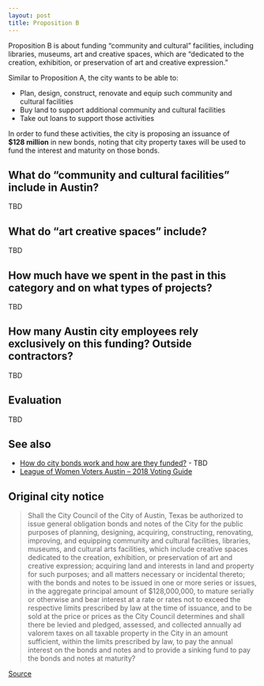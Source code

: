 ```yaml
---
layout: post
title: Proposition B
---
```


Proposition B is about funding “community and cultural” facilities, including libraries, museums, art and creative
spaces, which are “dedicated to the creation, exhibition, or preservation of art and creative expression.”

Similar to Proposition A, the city wants to be able to:

* Plan, design, construct, renovate and equip such community and cultural facilities
* Buy land to support additional community and cultural facilities
* Take out loans to support those activities

In order to fund these activities, the city is proposing an issuance of <nobr><strong>$128 million</strong></nobr> in
new bonds, noting that city property taxes will be used to fund the interest and maturity on those bonds.

## What do “community and cultural facilities” include in Austin?

TBD

## What do “art creative spaces” include?

TBD

## How much have we spent in the past in this category and on what types of projects?

TBD

## How many Austin city employees rely exclusively on this funding? Outside contractors?

TBD

## Evaluation

TBD

## See also

* [How do city bonds work and how are they funded?](#) - TBD
* [League of Women Voters Austin – 2018 Voting Guide](https://lwvaustin.org/voter-guide/)

## Original city notice

> Shall the City Council of the City of Austin, Texas be authorized to issue general obligation bonds and notes of
> the City for the public purposes of planning, designing, acquiring, constructing, renovating, improving, and
> equipping community and cultural facilities, libraries, museums, and cultural arts facilities, which include creative
> spaces dedicated to the creation, exhibition, or preservation of art and creative expression; acquiring land and
> interests in land and property for such purposes; and all matters necessary or incidental thereto; with the bonds
> and notes to be issued in one or more series or issues, in the aggregate principal amount of $128,000,000, to
> mature serially or otherwise and bear interest at a rate or rates not to exceed the respective limits prescribed by
> law at the time of issuance, and to be sold at the price or prices as the City Council determines and shall there be
> levied and pledged, assessed, and collected annually ad valorem taxes on all taxable property in the City in an
> amount sufficient, within the limits prescribed by law, to pay the annual interest on the bonds and notes and to
> provide a sinking fund to pay the bonds and notes at maturity?

<p class="source"><a href="https://www.austintexas.gov/edims/document.cfm?id=307013">Source</a></p>
